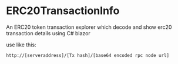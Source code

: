 # ERC20TransactionInfo
An ERC20 token transaction explorer which decode and show erc20 transaction details using C# blazor

use like this:

```
http://[serveraddress]/[Tx hash]/[base64 encoded rpc node url]
```

